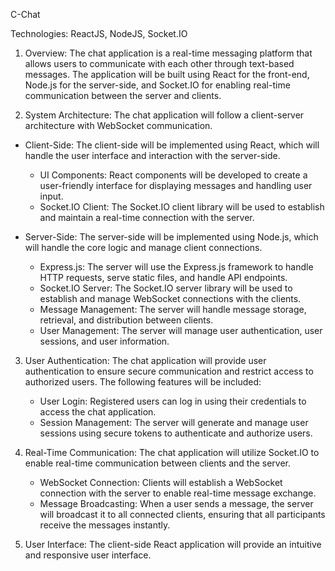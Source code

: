 C-Chat 

Technologies: ReactJS, NodeJS, Socket.IO

1. Overview:
The chat application is a real-time messaging platform that allows users to communicate with each other through text-based messages. The application will be built using React for the front-end, Node.js for the server-side, and Socket.IO for enabling real-time communication between the server and clients.

2. System Architecture:
The chat application will follow a client-server architecture with WebSocket communication.

- Client-Side: The client-side will be implemented using React, which will handle the user interface and interaction with the server-side.
   - UI Components: React components will be developed to create a user-friendly interface for displaying messages and handling user input.
   - Socket.IO Client: The Socket.IO client library will be used to establish and maintain a real-time connection with the server.

- Server-Side: The server-side will be implemented using Node.js, which will handle the core logic and manage client connections.
   - Express.js: The server will use the Express.js framework to handle HTTP requests, serve static files, and handle API endpoints.
   - Socket.IO Server: The Socket.IO server library will be used to establish and manage WebSocket connections with the clients.
   - Message Management: The server will handle message storage, retrieval, and distribution between clients.
   - User Management: The server will manage user authentication, user sessions, and user information.

3. User Authentication:
The chat application will provide user authentication to ensure secure communication and restrict access to authorized users. The following features will be included:
   - User Login: Registered users can log in using their credentials to access the chat application.
   - Session Management: The server will generate and manage user sessions using secure tokens to authenticate and authorize users.

4. Real-Time Communication:
The chat application will utilize Socket.IO to enable real-time communication between clients and the server.
   - WebSocket Connection: Clients will establish a WebSocket connection with the server to enable real-time message exchange.
   - Message Broadcasting: When a user sends a message, the server will broadcast it to all connected clients, ensuring that all participants receive the messages instantly.

5. User Interface:
The client-side React application will provide an intuitive and responsive user interface.
